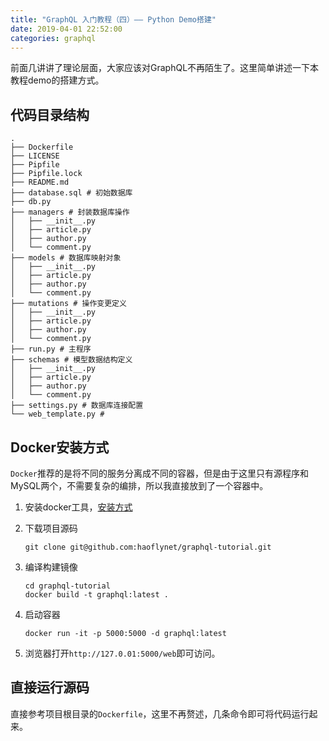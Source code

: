 ```yaml
---
title: "GraphQL 入门教程（四）—— Python Demo搭建"
date: 2019-04-01 22:52:00
categories: graphql
---
```


前面几讲讲了理论层面，大家应该对GraphQL不再陌生了。这里简单讲述一下本教程demo的搭建方式。

## 代码目录结构

```shell
.
├── Dockerfile
├── LICENSE
├── Pipfile
├── Pipfile.lock
├── README.md
├── database.sql # 初始数据库
├── db.py
├── managers # 封装数据库操作
│   ├── __init__.py
│   ├── article.py
│   ├── author.py
│   └── comment.py
├── models # 数据库映射对象
│   ├── __init__.py
│   ├── article.py
│   ├── author.py
│   └── comment.py
├── mutations # 操作变更定义
│   ├── __init__.py
│   ├── article.py
│   ├── author.py
│   └── comment.py
├── run.py # 主程序
├── schemas # 模型数据结构定义
│   ├── __init__.py
│   ├── article.py
│   ├── author.py
│   └── comment.py
├── settings.py # 数据库连接配置
└── web_template.py # 
```

<!--more-->

## Docker安装方式

`Docker`推荐的是将不同的服务分离成不同的容器，但是由于这里只有源程序和MySQL两个，不需要复杂的编排，所以我直接放到了一个容器中。

1. 安装docker工具，[安装方式](https://haofly.net/docker/index.html)

2. 下载项目源码

   ```shell
   git clone git@github.com:haoflynet/graphql-tutorial.git
   ```

3. 编译构建镜像

   ```shell
   cd graphql-tutorial
   docker build -t graphql:latest .
   ```

4. 启动容器

   ```shell
   docker run -it -p 5000:5000 -d graphql:latest
   ```

5. 浏览器打开`http://127.0.01:5000/web`即可访问。

## 直接运行源码

直接参考项目根目录的`Dockerfile`，这里不再赘述，几条命令即可将代码运行起来。